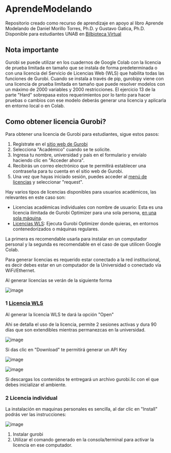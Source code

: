 # AprendeModelando
Repositorio creado como recurso de aprendizaje en apoyo al libro Aprende Modelando de Daniel Morillo Torres, Ph.D. y Gustavo Gatica, Ph.D. Disponible para estudiantes UNAB en [Bilbioteca Virtual](https://recursosdigitales-unab-cl.recursosbiblioteca.unab.cl/rdigital/book6/35613000358274/228/)

## Nota importante

Gurobi se puede utilizar en los cuadernos de Google Colab con la licencia de prueba limitada en tamaño que se instala de forma predeterminada o con una licencia del Servicio de Licencias Web (WLS) que habilita todas las funciones de Gurobi. Cuando se instala a través de pip, gurobipy viene con una licencia de prueba limitada en tamaño que puede resolver modelos con un máximo de 2000 variables y 2000 restricciones. El ejercicio 13 de la parte "Hard" sobrepasa estos requerimientos por lo tanto para hacer pruebas o cambios con ese modelo deberás generar una licencia y aplicarla en entorno local o en Colab. 

## Como obtener licencia Gurobi?

Para obtener una licencia de Gurobi para estudiantes, sigue estos pasos:

1. Regístrate en el [sitio web de Gurobi](https://www.gurobi.com/academia/academic-program-and-licenses/)
2. Selecciona "Académico" cuando se te solicite.
3. Ingresa tu nombre, universidad y país en el formulario y envíalo haciendo clic en "Acceder ahora".
4. Recibirás un correo electrónico que te permitirá establecer una contraseña para tu cuenta en el sitio web de Gurobi.
5. Una vez que hayas iniciado sesión, puedes acceder al [menú de licencias](https://portal.gurobi.com/iam/licenses/request) y seleccionar "request".

Hay varios tipos de licencias disponibles para usuarios académicos, las relevantes en este caso son:
- Licencias académicas individuales con nombre de usuario: Esta es una licencia ilimitada de Gurobi Optimizer para una sola persona, [en una sola máquina](https://support.gurobi.com/hc/en-us/articles/4534601245713-How-do-I-get-started-with-Gurobi-for-academic-users-).
- [Licencias WLS](https://support.gurobi.com/hc/en-us/articles/4534601245713-How-do-I-get-started-with-Gurobi-for-academic-users-): Ejecuta Gurobi Optimizer donde quieras, en entornos contenedorizados o máquinas regulares.

La primera es recomendable usarla para instalar en un computador personal y la segunda es recomendable en el caso de que utilicen Google Colab.

Para generar licencias es requerido estar conectado a la red institucional, es decir debes estar en un computador de la Universidad o conectado vía WiFi/Ethernet.

Al generar licencias se verán de la siguiente forma

![image](https://github.com/fopasten/AprendeModelando/assets/20798216/818713b9-be98-47b6-8e80-216af74b6e4c)


### 1 [Licencia WLS](https://support.gurobi.com/hc/en-us/articles/4409582394769-Google-Colab-Installation-and-Licensing)

Al generar la licencia WLS te dará la opción "Open"

Ahi se detalla el uso de la licencia, permite 2 sesiones activas y dura 90 días que son extendibles mientras permanezcas en la universidad.

![image](https://github.com/fopasten/AprendeModelando/assets/20798216/b92baca1-a53a-45c5-bb7e-e55d92a27afd)

Si das clic en "Download" te permitirá generar un API Key 

![image](https://github.com/fopasten/AprendeModelando/assets/20798216/70b8bc90-ae66-458a-b120-ebf38a5ea38c)

![image](https://github.com/fopasten/AprendeModelando/assets/20798216/7913ee8a-6233-49e2-b1cb-7c0a890a0b4f)

Si descargas los contenidos te entregará un archivo gurobi.lic con el que debes inicializar el ambiente.

### 2 Licencia individual

La instalación en maquinas personales es sencilla, al dar clic en "Install" podrás ver las instrucciones:

![image](https://github.com/fopasten/AprendeModelando/assets/20798216/1be979eb-9728-4d12-a69b-bfe5bba97844)

1. Instalar gurobi
2. Utilizar el comando generado en la consola/terminal para activar la licencia en ese computador.


